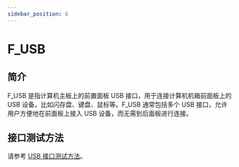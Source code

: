 ```yaml
---
sidebar_position: 6
---
```


# F_USB

## 简介

F_USB 是指计算机主板上的前置面板 USB 接口，用于连接计算机机箱前面板上的 USB 设备，比如闪存盘、键盘、鼠标等。F_USB 通常包括多个 USB 接口，允许用户方便地在前面板上接入 USB 设备，而无需到后面板进行连接。

## 接口测试方法

请参考 [USB 接口测试方法](./usb#interface-test-methods)。
